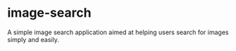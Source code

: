 # image-search
A simple image search application aimed at helping users search for  images simply and easily.
